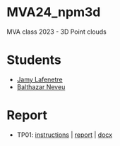 # MVA24_npm3d
MVA class 2023 - 3D Point clouds


# Students
- [Jamy Lafenetre](https://github.com/Jamy-L)
- [Balthazar Neveu](https://github.com/balthazarneveu)

# Report
- TP01: [instructions](/TP01_Structures_Neighborhoods.pdf) | [report](/TP01_report.pdf) | [docx](/TP01_report.docx)